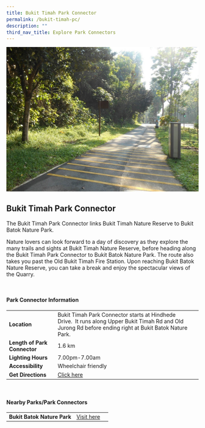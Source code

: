 ```yaml
---
title: Bukit Timah Park Connector
permalink: /bukit-timah-pc/
description: ""
third_nav_title: Explore Park Connectors
---
```


![Bukit Timah Park Connector](/images/bukit-timah-pc.jfif)
## Bukit Timah Park Connector

The Bukit Timah Park Connector links Bukit Timah Nature Reserve to Bukit Batok Nature Park.

Nature lovers can look forward to a day of discovery as they explore the many trails and sights at Bukit Timah Nature Reserve, before heading along the Bukit Timah Park Connector to Bukit Batok Nature Park. The route also takes you past the Old Bukit Timah Fire Station. Upon reaching Bukit Batok Nature Reserve, you can take a break and enjoy the spectacular views of the Quarry.

<br>

#### Park Connector Information

|  |  |  |
| -------- | -------- | -------- |
| **Location** | Bukit Timah Park Connector starts at&nbsp;Hindhede Drive.&nbsp; It&nbsp;runs along&nbsp;Upper Bukit Timah Rd and Old Jurong Rd&nbsp;before ending right at&nbsp;Bukit Batok Nature Park. |  |
| **Length of Park Connector** | 1.6 km |  |
| **Lighting Hours** | 7.00pm-7.00am | |
| **Accessibility** | Wheelchair friendly | |
| **Get Directions** | [Click here](http://www.onemap.gov.sg/main/v2/?lat=1.3476160996066817&amp;lng=103.77629336564094) | |

<br>

#### Nearby Parks/Park Connectors

|   |  |  |
| -------- | -------- | -------- |
| **Bukit Batok Nature Park** | [Visit here](https://www.nparks.gov.sg/gardens-parks-and-nature/parks-and-nature-reserves/bukit-batok-nature-park) | |